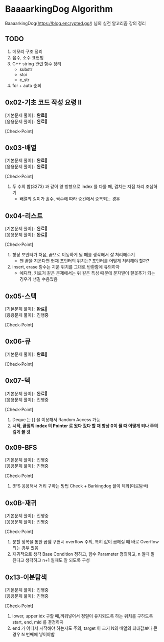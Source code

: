 # BaaaarkingDog Algorithm
BaaaarkingDog(https://blog.encrypted.gg/) 님의 실전 알고리즘 강의 정리

## TODO
1. 메모리 구조 정리
2. 음수, 소수 표현법
3. C++ string 관련 함수 정리   
    - substr
    - stoi
    - c_str   
4. for + auto 순회

## 0x02-기초 코드 작성 요령 II
[기본문제 풀이] : **완료**:tada:  
[응용문제 풀이] : **완료**:tada:  

[Check-Point]

## 0x03-배열
[기본문제 풀이] : **완료**:tada:  
[응용문제 풀이] : **완료**:tada:  

[Check-Point]
1. 두 수의 합(3273) 과 같이 양 방향으로 index 를 다룰 때, 겹치는 지점 처리 조심하기   
   - 배열의 길이가 홀수, 짝수에 따라 중간에서 중복되는 경우   

## 0x04-리스트
[기본문제 풀이] : **완료**:tada:     
[응용문제 풀이] : **완료**:tada:   


[Check-Point]   
1. 항상 포인터가 처음, 끝으로 이동하게 될 때를 생각해서 잘 처리해주기   
   - 맨 끝을 지운다면 현재 포인터의 위치는? 포인터를 어떻게 처리해야 할까?
3. insert, erase 함수는 지운 위치를 그대로 반환함에 유의하자   
   - 에디터, 키로거 같은 문제에서는 위 같은 특성 때문에 문자열이 잘못추가 되는 경우가 생길 수음있음

## 0x05-스택
[기본문제 풀이] : **완료**:tada:   
[응용문제 풀이] : 진행중   
 
[Check-Point]

## 0x06-큐
[기본문제 풀이] : **완료**:tada:   
 
[Check-Point]
 
## 0x07-덱
[기본문제 풀이] : **완료**:tada:   
[응용문제 풀이] : 진행중   
 
[Check-Point]
1. Deque 는 [] 을 이용해서 Random Access 가능 
2. **시작, 끝점의 index 의 Pointer 로 왔다 갔다 할 때 항상 0이 될 때 어떻게 되나 주의 깊게 볼 것**
 
## 0x09-BFS
[기본문제 풀이] : 진행중      
[응용문제 풀이] : 진행중   

[Check-Point]
1. BFS 응용해서 거리 구하는 방법 Check + Barkingdog 풀이 체화(미로탐색)

## 0x0B-재귀
[기본문제 풀이] : 진행중      
[응용문제 풀이] : 진행중   
   
[Check-Point]
1. 분할 정복을 통한 곱셈 구현시 overflow 주의, 특히 값이 곱해질 때 바로 Overflow 되는 경우 있음
2. 재귀적으로 생각 Base Condition 정하고, 함수 Parameter 정의하고, n 일때 잘 된다고 생각하고 n+1 일때도 잘 되도록 구성


## 0x13-이분탐색
[기본문제 풀이] : 진행중      
[응용문제 풀이] : 진행중   
  
[Check-Point]
1. lower, upper idx 구할 때,끼워넣어서 정렬이 유지되도록 하는 위치를 구하도록 start, end, mid 를 결정하자
2. end 가 어디서 시작해야 하는지도 주의, target 이 크기 N의 배열의 최대값보다 큰 경우 N 번째에 넣어야함

